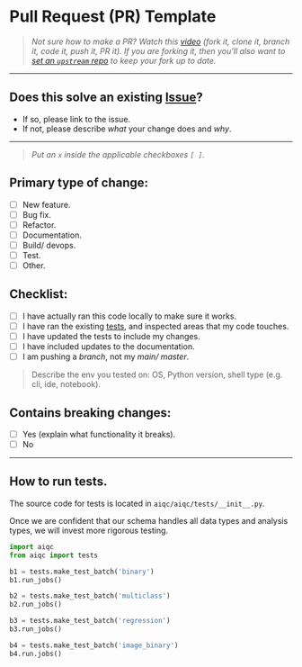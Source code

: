 # Pull Request (PR) Template

> *Not sure how to make a PR? Watch this [video](https://www.youtube.com/watch?v=rgbCcBNZcdQ) (fork it, clone it, branch it, code it, push it, PR it). If you are forking it, then you'll also want to [set an `upstream` repo](https://www.atlassian.com/git/tutorials/git-forks-and-upstreams ) to keep your fork up to date.*

---

## Does this solve an existing [Issue](https://github.com/aiqc/aiqc/issues)? 
- If so, please link to the issue.
- If not, please describe *what* your change does and *why*.

---

> *Put an `x` inside the applicable checkboxes `[ ]`.*

## Primary type of change:
- [ ] New feature.
- [ ] Bug fix.
- [ ] Refactor.
- [ ] Documentation.
- [ ] Build/ devops.
- [ ] Test.
- [ ] Other.

## Checklist:
- [ ] I have actually ran this code locally to make sure it works.
- [ ] I have ran the existing [tests](https://github.com/aiqc/aiqc/new/main/.github#how-to-run-tests), and inspected areas that my code touches.
- [ ] I have updated the tests to include my changes.
- [ ] I have included updates to the documentation.
- [ ] I am pushing a *branch*, not my *main/ master*.

> Describe the env you tested on: OS, Python version, shell type (e.g. cli, ide, notebook).

## Contains breaking changes:
- [ ] Yes (explain what functionality it breaks).
- [ ] No

---

## How to run tests.
The source code for tests is located in `aiqc/aiqc/tests/__init__.py`. 

Once we are confident that our schema handles all data types and analysis types, we will invest more rigorous testing.
```python
import aiqc
from aiqc import tests

b1 = tests.make_test_batch('binary')
b1.run_jobs()

b2 = tests.make_test_batch('multiclass')
b2.run_jobs()

b3 = tests.make_test_batch('regression')
b3.run_jobs()

b4 = tests.make_test_batch('image_binary')
b4.run.jobs()
```
